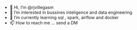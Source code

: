 - 👋 Hi, I’m @rjvillegasm
- 👀 I’m interested in bussines inteligence and data engineering
- 🌱 I’m currently learning sql , spark, airflow and docker
- 📫 How to reach me ... send a DM

